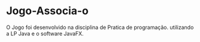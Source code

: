 # Jogo-Associa-o
O Jogo foi desenvolvido na disciplina de Pratica de programação.
utilizando a LP Java e o software JavaFX.
